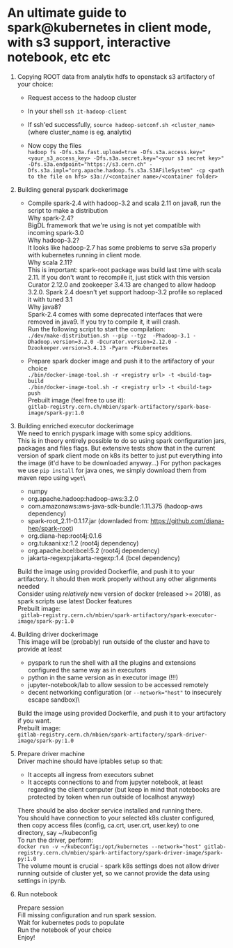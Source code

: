  # An ultimate guide to spark@kubernetes in client mode, with s3 support, interactive notebook, etc etc
1) Copying ROOT data from analytix hdfs to openstack s3 artifactory of your choice:
    * Request access to the hadoop cluster
    * In your shell `ssh it-hadoop-client`
    * If ssh'ed successfully, `source hadoop-setconf.sh <cluster_name>` (where cluster_name is eg. analytix)

    * Now copy the files\
     `hadoop fs -Dfs.s3a.fast.upload=true -Dfs.s3a.access.key="<your_s3_access_key> -Dfs.s3a.secret.key="<your s3 secret key>" -Dfs.s3a.endpoint="https://s3.cern.ch" -Dfs.s3a.impl="org.apache.hadoop.fs.s3a.S3AFileSystem" -cp <path to the file on hfs> s3a://<container name>/<container folder>`

1) Building general pyspark dockerimage
    * Compile spark-2.4 with hadoop-3.2 and scala 2.11 on java8, run the script to make a distribution\
    Why spark-2.4? \
    BigDL framework that we're using is not yet compatible with incoming spark-3.0\
    Why hadoop-3.2? \
    It looks like hadoop-2.7 has some problems to serve s3a properly with kubernetes running in client mode.\
    Why scala 2.11? \
    This is important: spark-root package was build last time with scala 2.11. If you don't want to recompile it, just stick with this version\
    Curator 2.12.0 and zookeeper 3.4.13 are changed to allow hadoop 3.2.0. Spark 2.4 doesn't yet support hadoop-3.2 profile so replaced it with tuned 3.1\
    Why java8? \
    Spark-2.4 comes with some deprecated interfaces that were removed in java9. If you try to compile it, it will crash.\
    Run the following script to start the compilation:\
    `./dev/make-distribution.sh --pip --tgz  -Phadoop-3.1 -Dhadoop.version=3.2.0 -Dcurator.version=2.12.0 -Dzookeeper.version=3.4.13 -Pyarn -Pkubernetes`

    * Prepare spark docker image and push it to the artifactory of your choice\
    `./bin/docker-image-tool.sh -r <registry url> -t <build-tag> build`\
    `./bin/docker-image-tool.sh -r <registry url> -t <build-tag> push`\
    Prebuilt image (feel free to use it): \
    `gitlab-registry.cern.ch/mbien/spark-artifactory/spark-base-image/spark-py:1.0`

1) Building enriched executor dockerimage \
We need to enrich pyspark image with some spicy additions.\
This is in theory entirely possible to do so using spark configuration jars, packages and files flags. But extensive tests show that in the current version of spark client mode on k8s its better to just put everything into the image (it'd have to be downloaded anyway...) For python packages we use `pip install` for java ones, we simply download them from maven repo using `wget`\
    * numpy
    * org.apache.hadoop:hadoop-aws:3.2.0
    * com.amazonaws:aws-java-sdk-bundle:1.11.375 (hadoop-aws dependency)
    * spark-root_2.11-0.1.17.jar (downladed from: https://github.com/diana-hep/spark-root)
    * org.diana-hep:root4j:0.1.6
    * org.tukaani:xz:1.2 (root4j dependency)
    * org.apache.bcel:bcel:5.2 (root4j dependency)
    * jakarta-regexp:jakarta-regexp:1.4 (bcel dependency)

    Build the image using provided Dockerfile, and push it to your artifactory. It should then work properly without any other alignments needed\
Consider using *relatively* new version of docker (released >= 2018), as spark scripts use latest Docker features\
Prebuilt image:\
` gitlab-registry.cern.ch/mbien/spark-artifactory/spark-executor-image/spark-py:1.0`

1) Building driver dockerimage\
This image will be (probably) run outside of the cluster and have to provide at least
    * pyspark to run the shell with all the plugins and extensions configured the same way as in executors
    * python in the same version as in executor image (!!!)
    * jupyter-notebook/lab to allow session to be accessed remotely
    * decent networking configuration (or `--network="host"` to insecurely escape sandbox)\

    Build the image using provided Dockerfile, and push it to your artifactory if you want.\
Prebuilt image: \
`gitlab-registry.cern.ch/mbien/spark-artifactory/spark-driver-image/spark-py:1.0`



1) Prepare driver machine\
Driver machine should have iptables setup so that:
    * It accepts all ingress from executors subnet
    * It accepts connections to and from jupyter notebook, at least regarding the client computer (but keep in mind that notebooks are protected by token when run outside of localhost anyway)

    There should be also docker service installed and running there.\
You should have connection to your selected k8s cluster configured, then copy access files (config, ca.crt, user.crt, user.key) to one directory, say ~/kubeconfig\
To run the driver, perform:\
`docker run -v ~/kubeconfig:/opt/kubernetes --network="host" gitlab-registry.cern.ch/mbien/spark-artifactory/spark-driver-image/spark-py:1.0`\
The volume mount is crucial - spark k8s settings does not allow driver running outside of cluster yet, so we cannot provide the data using settings in ipynb.

1) Run notebook

    Prepare session\
Fill missing configuration and run spark session.\
Wait for kubernetes pods to populate \
Run the notebook of your choice \
Enjoy!
